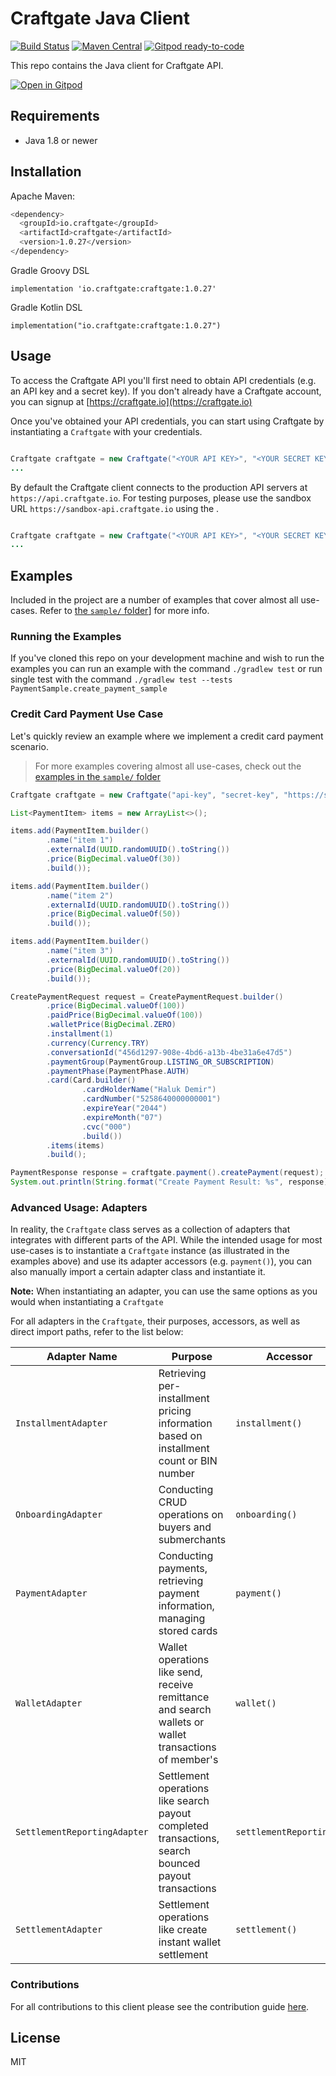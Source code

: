 # Craftgate Java Client

[![Build Status](https://github.com/craftgate/craftgate-java-client/workflows/Craftgate%20Java%20CI/badge.svg?branch=master)](https://github.com/craftgate/craftgate-java-client/actions)
[![Maven Central](https://maven-badges.herokuapp.com/maven-central/io.craftgate/craftgate/badge.svg)](https://maven-badges.herokuapp.com/maven-central/io.craftgate/craftgate)
[![Gitpod ready-to-code](https://img.shields.io/badge/Gitpod-ready--to--code-blue?logo=gitpod)](https://gitpod.io/#https://github.com/craftgate/craftgate-java-client)

This repo contains the Java client for Craftgate API.

[![Open in Gitpod](https://gitpod.io/button/open-in-gitpod.svg)](https://gitpod.io/#https://github.com/craftgate/craftgate-java-client)

## Requirements
- Java 1.8 or newer

## Installation
Apache Maven:
```bash
<dependency>
  <groupId>io.craftgate</groupId>
  <artifactId>craftgate</artifactId>
  <version>1.0.27</version>
</dependency>
```
Gradle Groovy DSL
```
implementation 'io.craftgate:craftgate:1.0.27'
```
Gradle Kotlin DSL
```
implementation("io.craftgate:craftgate:1.0.27")
```

## Usage
To access the Craftgate API you'll first need to obtain API credentials (e.g. an API key and a secret key). If you don't already have a Craftgate account, you can signup at [https://craftgate.io](https://craftgate.io)

Once you've obtained your API credentials, you can start using Craftgate by instantiating a `Craftgate` with your credentials.

```java

Craftgate craftgate = new Craftgate("<YOUR API KEY>", "<YOUR SECRET KEY>");
...

```

By default the Craftgate client connects to the production API servers at `https://api.craftgate.io`. For testing purposes, please use the sandbox URL `https://sandbox-api.craftgate.io` using the .

```java

Craftgate craftgate = new Craftgate("<YOUR API KEY>", "<YOUR SECRET KEY>", "https://sandbox-api.craftgate.io");
...

```

## Examples
Included in the project are a number of examples that cover almost all use-cases. Refer to [the `sample/` folder](./src/test/java/io/craftgate/sample)] for more info.

### Running the Examples
If you've cloned this repo on your development machine and wish to run the examples you can run an example with the command `./gradlew test` or run single test with the command `./gradlew test --tests PaymentSample.create_payment_sample`

### Credit Card Payment Use Case
Let's quickly review an example where we implement a credit card payment scenario.

> For more examples covering almost all use-cases, check out the [examples in the `sample/` folder](./src/test/java/io/craftgate/sample)

```java
Craftgate craftgate = new Craftgate("api-key", "secret-key", "https://sandbox-api.craftgate.io");

List<PaymentItem> items = new ArrayList<>();

items.add(PaymentItem.builder()
        .name("item 1")
        .externalId(UUID.randomUUID().toString())
        .price(BigDecimal.valueOf(30))
        .build());

items.add(PaymentItem.builder()
        .name("item 2")
        .externalId(UUID.randomUUID().toString())
        .price(BigDecimal.valueOf(50))
        .build());

items.add(PaymentItem.builder()
        .name("item 3")
        .externalId(UUID.randomUUID().toString())
        .price(BigDecimal.valueOf(20))
        .build());

CreatePaymentRequest request = CreatePaymentRequest.builder()
        .price(BigDecimal.valueOf(100))
        .paidPrice(BigDecimal.valueOf(100))
        .walletPrice(BigDecimal.ZERO)
        .installment(1)
        .currency(Currency.TRY)
        .conversationId("456d1297-908e-4bd6-a13b-4be31a6e47d5")
        .paymentGroup(PaymentGroup.LISTING_OR_SUBSCRIPTION)
        .paymentPhase(PaymentPhase.AUTH)
        .card(Card.builder()
                .cardHolderName("Haluk Demir")
                .cardNumber("5258640000000001")
                .expireYear("2044")
                .expireMonth("07")
                .cvc("000")
                .build())
        .items(items)
        .build();

PaymentResponse response = craftgate.payment().createPayment(request);
System.out.println(String.format("Create Payment Result: %s", response));
```

### Advanced Usage: Adapters
In reality, the `Craftgate` class serves as a collection of adapters that integrates with different parts of the API. While the intended usage for most use-cases is to instantiate a `Craftgate` instance (as illustrated in the examples above) and use its adapter accessors (e.g. `payment()`), you can also manually import a certain adapter class and instantiate it.

**Note:** When instantiating an adapter, you can use the same options as you would when instantiating a `Craftgate`

For all adapters in the `Craftgate`, their purposes, accessors, as well as direct import paths, refer to the list below:

| Adapter Name | Purpose | Accessor |
|--------------|---------|----------|
| `InstallmentAdapter` | Retrieving per-installment pricing information based on installment count or BIN number | `installment()` |
| `OnboardingAdapter` | Conducting CRUD operations on buyers and submerchants | `onboarding()` |
| `PaymentAdapter` | Conducting payments, retrieving payment information, managing stored cards | `payment()` |
| `WalletAdapter` | Wallet operations like send, receive remittance and search wallets or wallet transactions of member's | `wallet()` |
| `SettlementReportingAdapter` | Settlement operations like search payout completed transactions, search bounced payout transactions | `settlementReporting()` |
| `SettlementAdapter` | Settlement operations like create instant wallet settlement | `settlement()` |

### Contributions

For all contributions to this client please see the contribution guide [here](CONTRIBUTING.md).
## License
MIT
